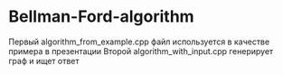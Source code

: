 # Bellman-Ford-algorithm
Первый algorithm_from_example.cpp файл используется в качестве примера в презентации
Второй algorithm_with_input.cpp генерирует граф и ищет ответ

